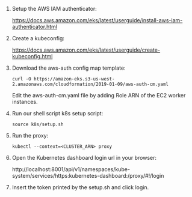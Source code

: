 1.  Setup the AWS IAM authenticator:

    https://docs.aws.amazon.com/eks/latest/userguide/install-aws-iam-authenticator.html

2.  Create a kubeconfig:

    https://docs.aws.amazon.com/eks/latest/userguide/create-kubeconfig.html

3.  Download the aws-auth config map template:

    `curl -O https://amazon-eks.s3-us-west-2.amazonaws.com/cloudformation/2019-01-09/aws-auth-cm.yaml`

    Edit the aws-auth-cm.yaml file by adding Role ARN of the EC2 worker instances.

4.  Run our shell script k8s setup script:

    `source k8s/setup.sh`

5.  Run the proxy:

    `kubectl --context=<CLUSTER_ARN> proxy`

6. Open the Kubernetes dashboard login url in your browser:

    http://localhost:8001/api/v1/namespaces/kube-system/services/https:kubernetes-dashboard:/proxy/#!/login

7. Insert the token printed by the setup.sh and click login.
